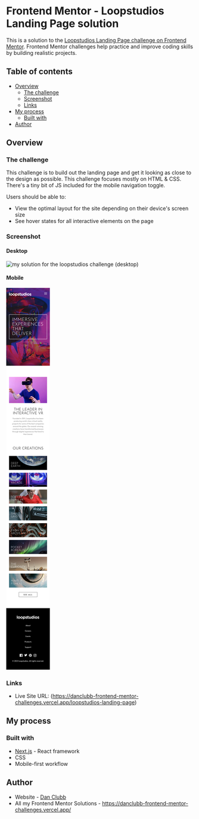 # Frontend Mentor - Loopstudios Landing Page solution

This is a solution to the [Loopstudios Landing Page challenge on Frontend Mentor](https://www.frontendmentor.io/challenges/loopstudios-landing-page-N88J5Onjw). Frontend Mentor challenges help practice and improve coding skills by building realistic projects.

## Table of contents

- [Overview](#overview)
  - [The challenge](#the-challenge)
  - [Screenshot](#screenshot)
  - [Links](#links)
- [My process](#my-process)
  - [Built with](#built-with)
- [Author](#author)

## Overview

### The challenge

This challenge is to build out the landing page and get it looking as close to the design as possible.
This challenge focuses mostly on HTML & CSS. There's a tiny bit of JS included for the mobile navigation toggle.

Users should be able to:

- View the optimal layout for the site depending on their device's screen size
- See hover states for all interactive elements on the page

### Screenshot

#### Desktop

![my solution for the loopstudios challenge (desktop)](./solutions/loopstudios-desktop.png)

#### Mobile

![my solution for the loopstudios challenge (mobile)](./solutions/loopstudios-mobile.png)

### Links

- Live Site URL: (https://danclubb-frontend-mentor-challenges.vercel.app/loopstudios-landing-page)

## My process

### Built with

- [Next.js](https://nextjs.org/) - React framework
- CSS
- Mobile-first workflow

## Author

- Website - [Dan Clubb](https://danclubb.vercel.app/)
- All my Frontend Mentor Solutions - https://danclubb-frontend-mentor-challenges.vercel.app/
